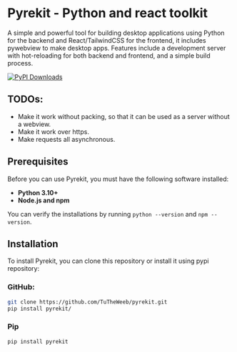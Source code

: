 # Pyrekit - Python and react toolkit

A simple and powerful tool for building desktop applications using Python for the backend and React/TailwindCSS for the frontend, it includes pywebview to make desktop apps. Features include a development server with hot-reloading for both backend and frontend, and a simple build process.

[![PyPI Downloads](https://static.pepy.tech/personalized-badge/pyrekit?period=total&units=INTERNATIONAL_SYSTEM&left_color=BLACK&right_color=BRIGHTGREEN&left_text=Total+downloads)](https://pepy.tech/projects/pyrekit)

## TODOs:
- Make it work without packing, so that it can be used as a server without a webview.
- Make it work over https.
- Make requests all asynchronous.

## Prerequisites

Before you can use Pyrekit, you must have the following software installed:

- **Python 3.10+**
- **Node.js and npm**

You can verify the installations by running `python --version` and `npm --version`.

## Installation

To install Pyrekit, you can clone this repository or install it using pypi repository:

### GitHub:
```bash
git clone https://github.com/TuTheWeeb/pyrekit.git
pip install pyrekit/
```

### Pip
```bash
pip install pyrekit
```
